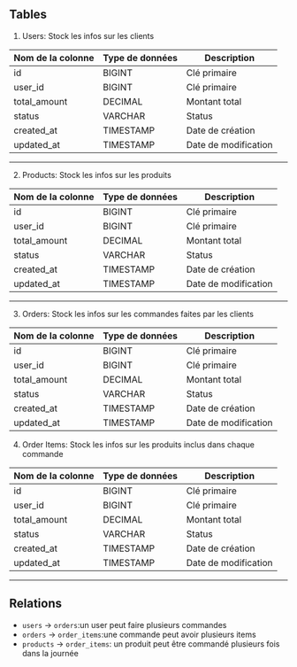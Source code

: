 ## Tables
1. Users: Stock les infos sur les clients

|Nom de la colonne|Type de données|Description         |
|-----------------|---------------|--------------------|
|id               |BIGINT         |Clé primaire        |
|user_id          |BIGINT         |Clé primaire        |
|total_amount     |DECIMAL        |Montant total       |
|status           |VARCHAR        |Status              |
|created_at       |TIMESTAMP      |Date de création    |
|updated_at       |TIMESTAMP      |Date de modification|    
--------------------------------------------------------


2. Products: Stock les infos sur les produits

|Nom de la colonne|Type de données|Description         |
|-----------------|---------------|--------------------|
|id               |BIGINT         |Clé primaire        |
|user_id          |BIGINT         |Clé primaire        |
|total_amount     |DECIMAL        |Montant total       |
|status           |VARCHAR        |Status              |
|created_at       |TIMESTAMP      |Date de création    |
|updated_at       |TIMESTAMP      |Date de modification|
--------------------------------------------------------


3. Orders: Stock les infos sur les commandes faites par les clients

|Nom de la colonne|Type de données|Description         |
|-----------------|---------------|--------------------|
|id               |BIGINT         |Clé primaire        |
|user_id          |BIGINT         |Clé primaire        |
|total_amount     |DECIMAL        |Montant total       |
|status           |VARCHAR        |Status              |
|created_at       |TIMESTAMP      |Date de création    |
|updated_at       |TIMESTAMP      |Date de modification|--------------------------------------------------------
4. Order Items: Stock les infos sur les produits inclus dans chaque commande

|Nom de la colonne|Type de données|Description         |
|-----------------|---------------|--------------------|
|id               |BIGINT         |Clé primaire        |
|user_id          |BIGINT         |Clé primaire        |
|total_amount     |DECIMAL        |Montant total       |
|status           |VARCHAR        |Status              |
|created_at       |TIMESTAMP      |Date de création    |
|updated_at       |TIMESTAMP      |Date de modification|
--------------------------------------------------------


## Relations

* `users` -> `orders`:un user peut faire plusieurs commandes
* `orders` -> `order_items`:une commande peut avoir plusieurs items
* `products` -> `order_items`: un produit peut être commandé plusieurs fois dans la journée